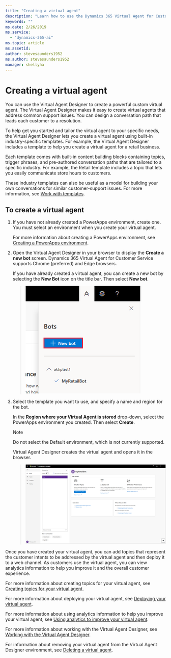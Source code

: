 ```yaml
---
title: "Creating a virtual agent"
description: "Learn how to use the Dynamics 365 Virtual Agent for Customer Service to create a virtual agent."
keywords: ""
ms.date: 2/26/2019
ms.service:
  - "dynamics-365-ai"
ms.topic: article
ms.assetid: 
author: stevesaunders1952
ms.author: stevesaunders1952
manager: shellyha
---
```


# Creating a virtual agent

You can use the Virtual Agent Designer to create a powerful custom virtual agent. The Virtual Agent Designer makes it easy to create virtual agents that address common support issues. You can design a conversation path that leads each customer to a resolution.

To help get you started and tailor the virtual agent to your specific needs, the Virtual Agent Designer lets you create a virtual agent using built-in industry-specific templates. For example, the Virtual Agent Designer includes a template to help you create a virtual agent for a retail business.

Each template comes with built-in content building blocks containing topics, trigger phrases, and pre-authored conversation paths that are tailored to a specific industry. For example, the Retail template includes a topic that lets you easily communicate store hours to customers.

These industry templates can also be useful as a model for building your own conversations for similar customer-support issues. For more information, see [Work with templates](how-to-templates.md).

## To create a virtual agent

1. If you have not already created a PowerApps environment, create one. You must select an environment when you create your virtual agent.

    For more information about creating a PowerApps environment, see [Creating a PowerApps environment](getting-started-new-environment.md).

2. Open the Virtual Agent Designer in your browser to display the **Create a new bot** screen. Dynamics 365 Virtual Agent for Customer Service supports Chrome (preferred) and Edge browsers.

    If you have already created a virtual agent, you can create a new bot by selecting the **New Bot** icon on the title bar. Then select **New bot**.

   > ![New bot icon](media/new-bot-icon.png)

3. Select the template you want to use, and specify a name and region for the bot.

    In the **Region where your Virtual Agent is stored** drop-down, select the PowerApps environment you created. Then select **Create**.

    > [!NOTE]
    > Do not select the Default environment, which is not currently supported.

    Virtual Agent Designer creates the virtual agent and opens it in the browser.

   > ![Open bot](media/open-bot.png)

Once you have created your virtual agent, you can add topics that represent the customer intents to be addressed by the virtual agent and then deploy it to a web channel. As customers use the virtual agent, you can view analytics information to help you improve it and the overall customer experience.

For more information about creating topics for your virtual agent, see [Creating topics for your virtual agent](getting-started-create-topics.md).

For more information about deploying your virtual agent, see [Deploying your virtual agent](getting-started-deploy.md).

For more information about using analytics information to help you improve your virtual agent, see [Using analytics to improve your virtual agent](getting-started-analytics.md).

For more information about working with the Virtual Agent Designer, see [Working with the Virtual Agent Designer](getting-started-bot-designer.md).

For information about removing your virtual agent from the Virtual Agent Designer environment, see [Deleting a virtual agent](getting-started-delete-bot.md).
